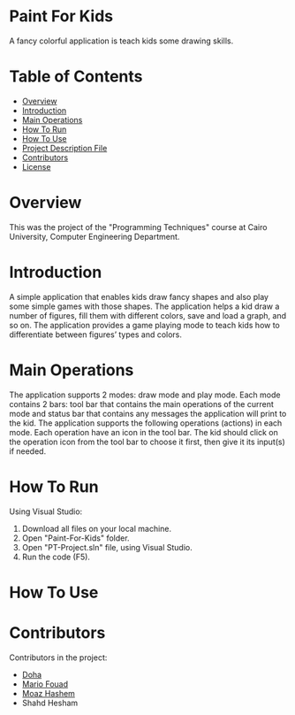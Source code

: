 # Paint For Kids
A fancy colorful application is teach kids some drawing skills.
# Table of Contents
* [Overview](#Overview)
* [Introduction](#Introduction)
* [Main Operations](#Main-Operations)
* [How To Run](#How-To-Run)
* [How To Use](#How-To-Use)
* [Project Description File](./PT_Project_Phase2_F22.pdf)
* [Contributors](#Contributors)
* [License](./LICENSE)
# Overview
This was the project of the "Programming Techniques" course at Cairo University, Computer Engineering Department.
# Introduction
A simple application that enables kids draw fancy shapes and also play some simple games with those shapes. The application helps a kid draw a number of figures, fill them with different colors, save and load a graph, and so on. The application provides a game playing mode to teach kids how to differentiate between figures’ types and colors.
# Main Operations
The application supports 2 modes: draw mode and play mode. Each mode contains 2 bars: tool bar that contains the main operations of the current mode and status bar that contains any messages the application will print to the kid. The application supports the following operations (actions) in each mode. Each operation have an icon in the tool bar. The kid should click on the operation icon from the tool bar to choose it first, then give it its input(s) if needed. 
# How To Run
Using Visual Studio:
1. Download all files on your local machine.
2. Open "Paint-For-Kids" folder.
3. Open "PT-Project.sln" file, using Visual Studio.
4. Run the code (F5).
# How To Use

# Contributors
Contributors in the project:
* [Doha](https://github.com/DohaBeltagy)
* [Mario Fouad](https://github.com/mariofouad)
* [Moaz Hashem](https://github.com/Pixels57)
* Shahd Hesham
